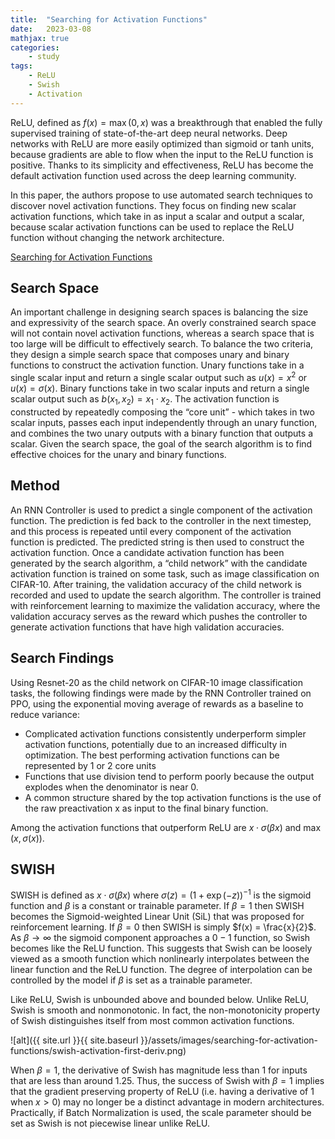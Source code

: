 ```yaml
---
title:  "Searching for Activation Functions"
date:   2023-03-08
mathjax: true
categories:
    - study
tags: 
    - ReLU
    - Swish
    - Activation
---
```

ReLU, defined as $f(x) = \max(0, x)$ was a breakthrough that enabled the fully supervised training of state-of-the-art deep neural networks. Deep networks with ReLU are more easily optimized than sigmoid or tanh units, because gradients are able to flow when the input to the ReLU function is positive. Thanks to its simplicity and effectiveness, ReLU has
become the default activation function used across the deep learning community.

In this paper, the authors propose to use automated search techniques to discover novel activation functions. They focus on finding new scalar activation functions, which take in as input a scalar and output a scalar, because scalar activation functions can be used to replace the ReLU function without changing the network architecture. 

[Searching for Activation Functions](https://arxiv.org/pdf/1710.05941.pdf?ref=paperspace-blog)

## Search Space

An important challenge in designing search spaces is balancing the size and expressivity of the search space. An overly constrained search space will not contain novel activation functions, whereas a search space that is too large will be difficult to effectively search. To balance the two criteria, they design a simple search space that composes unary and binary functions to construct the activation function. Unary functions take in a single scalar input and return a single scalar output such as $u(x) = x^2$ or $u(x) = \sigma(x)$. Binary functions take in two scalar inputs and return a single scalar output such as $b(x_1, x_2) = x_1 \cdot x_2$. The activation function is constructed by repeatedly composing the “core unit” - which takes in two scalar inputs, passes each input independently through an unary function, and combines the two unary outputs with a binary function that outputs a scalar. Given the search space, the goal of the search algorithm is to find effective choices for the unary and binary functions.

## Method

An RNN Controller is used to predict a single component of the activation function.  The prediction is fed back to the controller in the next timestep, and this process is repeated until every
component of the activation function is predicted. The predicted string is then used to construct the activation function. Once a candidate activation function has been generated by the search algorithm, a “child network” with the candidate activation function is trained on some task, such as image classification on CIFAR-10. After training, the validation accuracy of the child network is recorded and used to update the search algorithm. The controller is trained with reinforcement learning to maximize the validation accuracy, where the validation accuracy serves as the reward which pushes the controller to generate activation functions that have high validation accuracies. 

## Search Findings

Using Resnet-20 as the child network on CIFAR-10 image classification tasks, the following findings were made by the RNN Controller trained on PPO, using the exponential moving average of rewards as a baseline to reduce variance:

* Complicated activation functions consistently underperform simpler activation functions, potentially due to an increased difficulty in optimization. The best performing activation functions can be represented by 1 or 2 core units
* Functions that use division tend to perform poorly because the output explodes when the denominator is near 0.
* A common structure shared by the top activation functions is the use of the raw preactivation x as input to the final binary function.

Among the activation functions that outperform ReLU are $x \cdot \sigma(\beta x)$ and $\max(x, \sigma(x))$.

## SWISH

SWISH is defined as $x \cdot \sigma(\beta x)$ where $\sigma(z) = (1 + \exp(-z))^{-1}$ is the sigmoid function and $\beta$ is a constant or trainable parameter. If $\beta = 1$ then SWISH becomes the Sigmoid-weighted Linear Unit (SiL) that was proposed for reinforcement learning. If $\beta = 0$ then SWISH is simply $f(x) = \frac{x}{2}$. As $\beta \rightarrow \infty$ the sigmoid component approaches a $0-1$ function, so Swish becomes like the ReLU function. This suggests that Swish can be loosely viewed as a smooth function which nonlinearly interpolates between the linear function and the ReLU function. The degree of interpolation can be controlled by the model if $\beta$ is set as a trainable parameter.

Like ReLU, Swish is unbounded above and bounded below. Unlike ReLU, Swish is smooth and nonmonotonic. In fact, the non-monotonicity property of Swish distinguishes itself from most common activation functions. 

![alt]({{ site.url }}{{ site.baseurl }}/assets/images/searching-for-activation-functions/swish-activation-first-deriv.png)


When $\beta = 1$, the derivative of Swish has magnitude less than 1 for inputs that are less than around 1.25. Thus, the success of Swish with $\beta = 1$ implies that the gradient preserving property of ReLU (i.e. having a derivative of 1 when $x > 0$) may no longer be a distinct advantage in modern architectures. Practically, if Batch Normalization is used, the scale parameter should be set as Swish is not piecewise linear unlike ReLU. 

